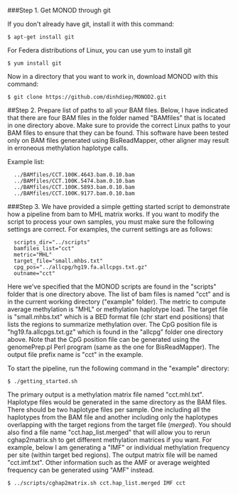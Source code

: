 ###Step 1. Get MONOD through git

If you don't already have git, install it with this command:

```
$ apt-get install git

```

For Federa distributions of Linux, you can use yum to install git

```
$ yum install git

```

Now in a directory that you want to work in, download MONOD with this command:

```
$ git clone https://github.com/dinhdiep/MONOD2.git

```

##Step 2. Prepare list of paths to all your BAM files. Below, I have indicated that there are four BAM files in the folder named "BAMfiles" that is located in one directory above. Make sure to provide the correct Linux paths to your BAM files to ensure that they can be found. This software have been tested only on BAM files generated using BisReadMapper, other aligner may result in erroneous methylation haplotype calls.

Example list:

```
  ../BAMfiles/CCT.100K.4643.bam.0.10.bam
  ../BAMfiles/CCT.100K.5474.bam.0.10.bam
  ../BAMfiles/CCT.100K.5893.bam.0.10.bam
  ../BAMfiles/CCT.100K.9177.bam.0.10.bam

```

###Step 3. We have provided a simple getting started script to demonstrate how a pipeline from bam to MHL matrix works. If you want to modify the script to process your own samples, you must make sure the following settings are correct. For examples, the current settings are as follows:

```
  scripts_dir="../scripts"
  bamfiles_list="cct"
  metric="MHL"
  target_file="small.mhbs.txt"
  cpg_pos="../allcpg/hg19.fa.allcpgs.txt.gz"
  outname="cct"

```

Here we've specified that the MONOD scripts are found in the "scripts" folder that is one directory above. 
The list of bam files is named "cct" and is in the current working directory ("example" folder). 
The metric to compute average methylation is "MHL" or methylation haplotype load. 
The target file is "small.mhbs.txt" which is a BED format file (chr <tab> start <tab> end positions) that lists the regions to summarize methylation over. 
The CpG position file is "hg19.fa.allcpgs.txt.gz" which is found in the "allcpg" folder one directory above. Note that the CpG position file can be generated using the genomePrep.pl Perl program (same as the one for BisReadMapper). 
The output file prefix name is "cct" in the example.

To start the pipeline, run the following command in the "example" directory:

```
$ ./getting_started.sh 

```

The primary output is a methylation matrix file named "cct.mhl.txt". 
Haplotype files would be generated in the same directory as the BAM files. 
There should be two haplotype files per sample. One including all the haplotypes from the BAM file and another including only the haplotypes overlapping with the target regions from the target file (*merged*). 
You should also find a file name "cct.hap_list.merged" that will allow you to rerun cghap2matrix.sh to get different methylation matrices if you want. 
For example, below I am generating a "IMF" or individual methylation frequency per site (within target bed regions). 
The output matrix file will be named "cct.imf.txt".
Other information such as the AMF or average weighted frequency can be generated using "AMF" instead. 

```
$ ../scripts/cghap2matrix.sh cct.hap_list.merged IMF cct 

```


